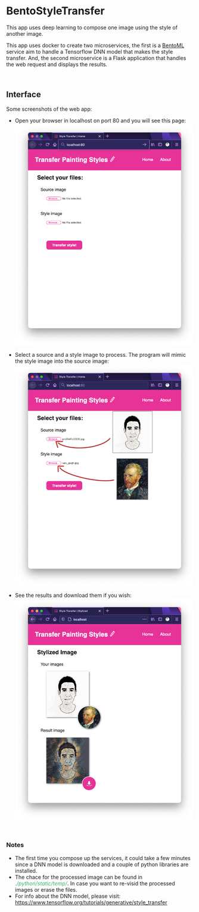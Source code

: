 # BentoStyleTransfer

<p>This app uses deep learning to compose one image using the style of another image.</p>
<p>This app uses docker to create two microservices, the first is a <a href="https://docs.bentoml.org/en/latest/">BentoML</a> service aim to handle a Tensorflow DNN model that makes the style transfer. And, the second microservice is a Flask application that handles the web request and displays the results.</p>

</br>

<h2>Interface</h2>

Some screenshots of the web app:

* Open your browser in localhost on port 80 and you will see this page:
![screen_shot01](./screenshots/ScreenShot01.png)

* Select a source and a style image to process. The program will mimic the style image into the source image:
![screen_shot02](./screenshots/ScreenShot02.png)

* See the results and download them if you wish:
![screen_shot03](./screenshots/ScreenShot03.png)

</br>

<h3>Notes</h3>

* The first time you compose up the services, it could take a few minutes since a DNN model is downloaded and a couple of python libraries are installed.
* The chace for the processed image can be found in <i style="color:MediumSeaGreen;">./python/static/temp/</i>. In case you want to re-visid the processed images or erase the files.
* For info about the DNN model, please visit: https://www.tensorflow.org/tutorials/generative/style_transfer 
